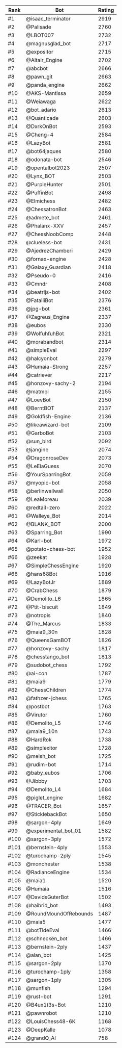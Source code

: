 Rank|Bot|Rating
---|---|---
#1|@isaac_terminator|2919
#2|@Palisade|2760
#3|@LBOT007|2732
#4|@magnusglad_bot|2717
#5|@expositor|2715
#6|@Altair_Engine|2702
#7|@abcbot|2666
#8|@pawn_git|2663
#9|@panda_engine|2662
#10|@AKS-Mantissa|2659
#11|@Weiawaga|2622
#12|@bot_adario|2613
#13|@Quanticade|2603
#14|@DxrkOnBot|2593
#15|@Cheng-4|2584
#16|@LazyBot|2581
#17|@bot64jaques|2580
#18|@odonata-bot|2546
#19|@opentalbot2023|2507
#20|@Lynx_BOT|2503
#21|@PurpleHunter|2501
#22|@PuffinBot|2498
#23|@Elmichess|2482
#24|@ChessatronBot|2463
#25|@admete_bot|2461
#26|@Phalanx-XXV|2457
#27|@ChessNoobComp|2448
#28|@clueless-bot|2431
#29|@AjedrezChamberi|2429
#30|@fornax-engine|2428
#31|@Galaxy_Guardian|2418
#32|@Pseudo-0|2416
#33|@Cmndr|2408
#34|@beatrijs-bot|2402
#35|@FataliiBot|2376
#36|@jpg-bot|2361
#37|@Zagreus_Engine|2337
#38|@eubos|2330
#39|@WolfuhfuhBot|2321
#40|@morabandbot|2314
#41|@simpleEval|2297
#42|@halcyonbot|2279
#43|@Humaia-Strong|2257
#44|@catriever|2217
#45|@honzovy-sachy-2|2194
#46|@matmoi|2155
#47|@LoevBot|2150
#48|@BerntBOT|2137
#49|@Goldfish-Engine|2136
#50|@likeawizard-bot|2109
#51|@GarboBot|2103
#52|@sun_bird|2092
#53|@jangine|2074
#54|@DragonroseDev|2073
#55|@LeElaGuess|2070
#56|@YourSparringBot|2059
#57|@myopic-bot|2058
#58|@berlinwallwall|2050
#59|@LeaMoreau|2039
#60|@redtail-zero|2022
#61|@Walleye_Bot|2014
#62|@BLANK_BOT|2000
#63|@Sparring_Bot|1990
#64|@Karl-bot|1972
#65|@potato-chess-bot|1952
#66|@zeekat|1928
#67|@SimpleChessEngine|1920
#68|@hans68Bot|1916
#69|@LazyBotJr|1889
#70|@CrabChess|1879
#71|@Demolito_L6|1865
#72|@Ptit-biscuit|1849
#73|@notropis|1840
#74|@The_Marcus|1833
#75|@maia9_30n|1828
#76|@QueensGamBOT|1826
#77|@honzovy-sachy|1817
#78|@chesstango_bot|1813
#79|@sudobot_chess|1792
#80|@ai-con|1787
#81|@maia9|1779
#82|@ChessChildren|1774
#83|@fathzer-jchess|1765
#84|@postbot|1763
#85|@Virutor|1760
#86|@Demolito_L5|1746
#87|@maia9_10n|1743
#88|@HardRok|1738
#89|@simplexitor|1728
#90|@melsh_bot|1725
#91|@rudim-bot|1714
#92|@baby_eubos|1706
#93|@Jibbby|1703
#94|@Demolito_L4|1684
#95|@piglet_engine|1682
#96|@TRACER_Bot|1657
#97|@SticklebackBot|1650
#98|@sargon-4ply|1649
#99|@experimental_bot_01|1582
#100|@sargon-3ply|1572
#101|@bernstein-4ply|1553
#102|@turochamp-2ply|1545
#103|@monchester|1538
#104|@RadianceEngine|1534
#105|@maia1|1520
#106|@Humaia|1516
#107|@DavidsGuterBot|1502
#108|@haibrid_bot|1493
#109|@RoundMoundOfRebounds|1487
#110|@maia5|1477
#111|@botTideEval|1466
#112|@schnecken_bot|1466
#113|@bernstein-2ply|1437
#114|@alan_bot|1425
#115|@sargon-2ply|1370
#116|@turochamp-1ply|1358
#117|@sargon-1ply|1305
#118|@munfish|1294
#119|@rust-bot|1291
#120|@B4ux1t3s-Bot|1210
#121|@pawnrobot|1210
#122|@LouisChess48-6K|1168
#123|@DeepKalle|1078
#124|@grandQ_AI|758
